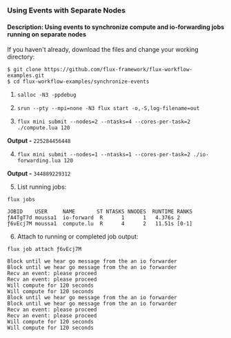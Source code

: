 ### Using Events with Separate Nodes

#### Description: Using events to synchronize compute and io-forwarding jobs running on separate nodes

If you haven't already, download the files and change your working directory:

```
$ git clone https://github.com/flux-framework/flux-workflow-examples.git
$ cd flux-workflow-examples/synchronize-events
```

1. `salloc -N3 -ppdebug`

2. `srun --pty --mpi=none -N3 flux start -o,-S,log-filename=out`

3. `flux mini submit --nodes=2 --ntasks=4 --cores-per-task=2 ./compute.lua 120`

**Output -** `225284456448`

4. `flux mini submit --nodes=1 --ntasks=1 --cores-per-task=2 ./io-forwarding.lua 120`

**Output -** `344889229312`

5. List running jobs:

`flux jobs`

```
JOBID    USER     NAME       ST NTASKS NNODES  RUNTIME RANKS
ƒA4TgT7d moussa1  io-forward  R      1      1   4.376s 2
ƒ6vEcj7M moussa1  compute.lu  R      4      2   11.51s [0-1]
```

6. Attach to running or completed job output:

`flux job attach ƒ6vEcj7M`

```
Block until we hear go message from the an io forwarder
Block until we hear go message from the an io forwarder
Recv an event: please proceed
Recv an event: please proceed
Will compute for 120 seconds
Will compute for 120 seconds
Block until we hear go message from the an io forwarder
Block until we hear go message from the an io forwarder
Recv an event: please proceed
Recv an event: please proceed
Will compute for 120 seconds
Will compute for 120 seconds
```
